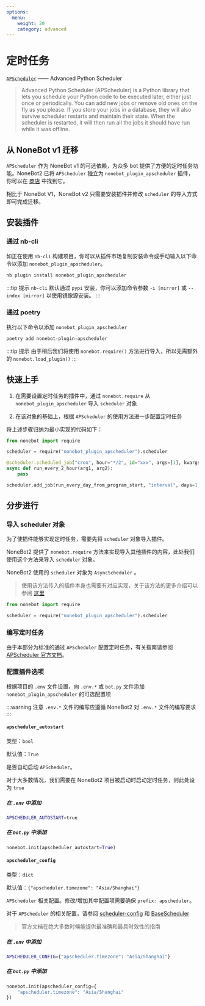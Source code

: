 ```yaml
---
options:
  menu:
    weight: 20
    category: advanced
---
```


# 定时任务

[`APScheduler`](https://apscheduler.readthedocs.io/en/3.x/) —— Advanced Python Scheduler

> Advanced Python Scheduler (APScheduler) is a Python library that lets you schedule your Python code to be executed later, either just once or periodically. You can add new jobs or remove old ones on the fly as you please. If you store your jobs in a database, they will also survive scheduler restarts and maintain their state. When the scheduler is restarted, it will then run all the jobs it should have run while it was offline.

## 从 NoneBot v1 迁移

`APScheduler` 作为 NoneBot v1 的可选依赖，为众多 bot 提供了方便的定时任务功能。NoneBot2 已将 `APScheduler` 独立为 `nonebot_plugin_apscheduler` 插件，你可以在 [商店](https://v2.nonebot.dev/store.html) 中找到它。

相比于 NoneBot V1，NoneBot v2 只需要安装插件并修改 `scheduler` 的导入方式即可完成迁移。

## 安装插件

### 通过 nb-cli

如正在使用 `nb-cli` 构建项目，你可以从插件市场复制安装命令或手动输入以下命令以添加 `nonebot_plugin_apscheduler`。

```bash
nb plugin install nonebot_plugin_apscheduler
```

:::tip 提示
`nb-cli` 默认通过 `pypi` 安装，你可以添加命令参数 `-i [mirror]` 或 `--index [mirror]` 以使用镜像源安装。
:::

### 通过 poetry

执行以下命令以添加 `nonebot_plugin_apscheduler`

```bash
poetry add nonebot-plugin-apscheduler
```

:::tip 提示
由于稍后我们将使用 `nonebot.require()` 方法进行导入，所以无需额外的 `nonebot.load_plugin()`
:::

## 快速上手

1. 在需要设置定时任务的插件中，通过 `nonebot.require` 从 `nonebot_plugin_apscheduler` 导入 `scheduler` 对象

2. 在该对象的基础上，根据 `APScheduler` 的使用方法进一步配置定时任务

将上述步骤归纳为最小实现的代码如下：

```python
from nonebot import require

scheduler = require("nonebot_plugin_apscheduler").scheduler

@scheduler.scheduled_job("cron", hour="*/2", id="xxx", args=[1], kwargs={"arg2": 2})
async def run_every_2_hour(arg1, arg2):
    pass

scheduler.add_job(run_every_day_from_program_start, "interval", days=1, id="xxx")
```

## 分步进行

### 导入 scheduler 对象

为了使插件能够实现定时任务，需要先将 `scheduler` 对象导入插件。

NoneBot2 提供了 `nonebot.require` 方法来实现导入其他插件的内容，此处我们使用这个方法来导入 `scheduler` 对象。

NoneBot2 使用的 `scheduler` 对象为 `AsyncScheduler` 。

> 使用该方法传入的插件本身也需要有对应实现，关于该方法的更多介绍可以参阅 [这里](./export-and-require.md)

```python
from nonebot import require

scheduler = require("nonebot_plugin_apscheduler").scheduler
```

### 编写定时任务

由于本部分为标准的通过 `APScheduler` 配置定时任务，有关指南请参阅 [APScheduler 官方文档](https://apscheduler.readthedocs.io/en/3.x/userguide.html#adding-jobs)。

### 配置插件选项

根据项目的 `.env` 文件设置，向 `.env.*` 或 `bot.py` 文件添加 `nonebot_plugin_apscheduler` 的可选配置项

:::warning 注意
`.env.*` 文件的编写应遵循 NoneBot2 对 `.env.*` 文件的编写要求
:::

#### `apscheduler_autostart`

类型：`bool`

默认值：`True`

是否自动启动 `APScheduler`。

对于大多数情况，我们需要在 NoneBot2 项目被启动时启动定时任务，则此处设为 `true`

##### 在 `.env` 中添加

```bash
APSCHEDULER_AUTOSTART=true
```

##### 在 `bot.py` 中添加

```python
nonebot.init(apscheduler_autostart=True)
```

#### `apscheduler_config`

类型：`dict`

默认值：`{"apscheduler.timezone": "Asia/Shanghai"}`

`APScheduler` 相关配置。修改/增加其中配置项需要确保 `prefix: apscheduler`。

对于 `APScheduler` 的相关配置，请参阅 [scheduler-config](https://apscheduler.readthedocs.io/en/3.x/userguide.html#scheduler-config) 和 [BaseScheduler](https://apscheduler.readthedocs.io/en/3.x/modules/schedulers/base.html#apscheduler.schedulers.base.BaseScheduler)

> 官方文档在绝大多数时候能提供最准确和最具时效性的指南

##### 在 `.env` 中添加

```bash
APSCHEDULER_CONFIG={"apscheduler.timezone": "Asia/Shanghai"}
```

##### 在 `bot.py` 中添加

```python
nonebot.init(apscheduler_config={
    "apscheduler.timezone": "Asia/Shanghai"
})
```
